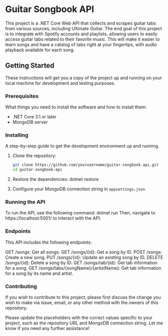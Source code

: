 # Guitar Songbook API

This project is a .NET Core Web API that collects and scrapes guitar tabs from various sources, including Ultimate Guitar. The end goal of this project is to integrate with Spotify accounts and playlists, allowing users to easily access guitar tabs related to their favorite music. This will make it easier to learn songs and have a catalog of tabs right at your fingertips, with audio playback available for each song.

## Getting Started

These instructions will get you a copy of the project up and running on your local machine for development and testing purposes.

### Prerequisites

What things you need to install the software and how to install them:

- .NET Core 3.1 or later
- MongoDB server

### Installing

A step-by-step guide to get the development environment up and running.

1. Clone the repository:

   ```bash
   git clone https://github.com/yourusername/guitar-songbook-api.git
   cd guitar-songbook-api
2. Restore the dependencies: dotnet restore
3. Configure your MongoDB connection string in `appsettings.json`.

### Running the API
To run the API, use the following command: dotnet run
Then, navigate to https://localhost:5001/ to interact with the API.

### Endpoints

This API includes the following endpoints:

GET /songs: Get all songs.
GET /songs/{id}: Get a song by ID.
POST /songs: Create a new song.
PUT /songs/{id}: Update an existing song by ID.
DELETE /songs/{id}: Delete a song by ID.
GET /songs/tab/{id}: Get tab information for a song.
GET /songs/tabs/{songName}/{artistName}: Get tab information for a song by its name and artist.

### Contributing
If you wish to contribute to this project, please first discuss the change you wish to make via issue, email, or any other method with the owners of this repository.


Please update the placeholders with the correct values specific to your project, such as the repository URL and MongoDB connection string. Let me know if you need any further assistance!
